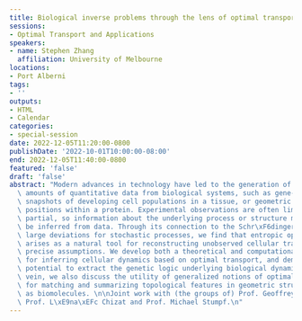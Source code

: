 ```yaml
---
title: Biological inverse problems through the lens of optimal transport
sessions:
- Optimal Transport and Applications
speakers:
- name: Stephen Zhang
  affiliation: University of Melbourne
locations:
- Port Alberni
tags:
- ''
outputs:
- HTML
- Calendar
categories:
- special-session
date: 2022-12-05T11:20:00-0800
publishDate: '2022-10-01T10:00:00-08:00'
end: 2022-12-05T11:40:00-0800
featured: 'false'
draft: 'false'
abstract: "Modern advances in technology have led to the generation of ever-increasing\
  \ amounts of quantitative data from biological systems, such as gene-expression\
  \ snapshots of developing cell populations in a tissue, or geometric data of residue\
  \ positions within a protein. Experimental observations are often limited to be\
  \ partial, so information about the underlying process or structure must instead\
  \ be inferred from data. Through its connection to the Schr\xF6dinger problem of\
  \ large deviations for stochastic processes, we find that entropic optimal transport\
  \ arises as a natural tool for reconstructing unobserved cellular trajectories under\
  \ precise assumptions. We develop both a theoretical and computational framework\
  \ for inferring cellular dynamics based on optimal transport, and demonstrate its\
  \ potential to extract the genetic logic underlying biological dynamics. In another\
  \ vein, we also discuss the utility of generalized notions of optimal transport\
  \ for matching and summarizing topological features in geometric structures such\
  \ as biomolecules. \n\nJoint work with (the groups of) Prof. Geoffrey Schiebinger,\
  \ Prof. L\xE9na\xEFc Chizat and Prof. Michael Stumpf.\n"
---
```

